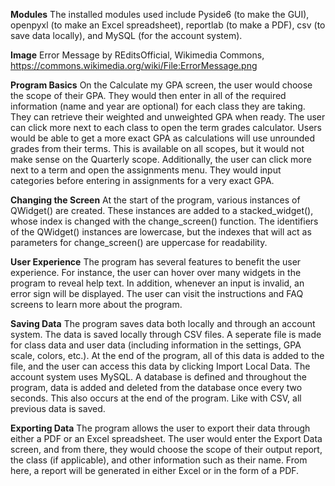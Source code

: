 **Modules** The installed modules used include Pyside6 (to make the GUI), openpyxl (to make an Excel spreadsheet), reportlab (to make a PDF), csv (to save data locally), and MySQL (for the account system).

**Image**  Error Message by REditsOfficial, Wikimedia Commons, https://commons.wikimedia.org/wiki/File:ErrorMessage.png

**Program Basics** On the Calculate my GPA screen, the user would choose the scope of their GPA. They would then enter in all of the required information (name and year are optional) for each class they are taking. They can retrieve their weighted and unweighted GPA when ready.
The user can click more next to each class to open the term grades calculator. Users would be able to get a more exact GPA as calculations will use unrounded grades from their terms. This is available on all scopes, but it would not make sense on the Quarterly scope. 
Additionally, the user can click more next to a term and open the assignments menu. They would input categories before entering in assignments for a very exact GPA. 

**Changing the Screen** At the start of the program, various instances of QWidget() are created. These instances are added to a stacked_widget(), whose index is changed with the change_screen() function. The identifiers of the QWidget() instances are lowercase, but the indexes that will act as parameters for change_screen() are uppercase for readability.

**User Experience** The program has several features to benefit the user experience. For instance, the user can hover over many widgets in the program to reveal help text. In addition, whenever an input is invalid, an error sign will be displayed. The user can visit the instructions and FAQ screens to learn more about the program. 

**Saving Data** The program saves data both locally and through an account system. The data is saved locally through CSV files. A seperate file is made for class data and user data (including information in the settings, GPA scale, colors, etc.). At the end of the program, all of this data is added to the file, and the user can access this data by clicking Import Local Data. The account system uses MySQL. A database is defined and throughout the program, data is added and deleted from the database once every two seconds. This also occurs at the end of the program. Like with CSV, all previous data is saved.

**Exporting Data** The program allows the user to export their data through either a PDF or an Excel spreadsheet. The user would enter the Export Data screen, and from there, they would choose the scope of their output report, the class (if applicable), and other information such as their name. From here, a report will be generated in either Excel or in the form of a PDF.


